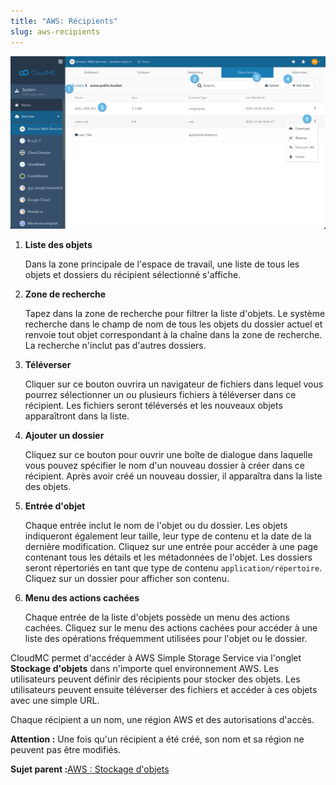 ```yaml
---
title: "AWS: Récipients"
slug: aws-recipients
---
```



![Une capture d'écran du contenu d'un récipient AWS, avec des points numérotés indiquant les fonctionnalités intéressantes](/assets/aws-objectstorage-filelist-numdots-en.png)

1. **Liste des objets**

     Dans la zone principale de l'espace de travail, une liste de tous les objets et dossiers du récipient sélectionné s'affiche.

2. **Zone de recherche**

     Tapez dans la zone de recherche pour filtrer la liste d'objets. Le système recherche dans le champ de nom de tous les objets du dossier actuel et renvoie tout objet correspondant à la chaîne dans la zone de recherche. La recherche n'inclut pas d'autres dossiers.

3. **Téléverser**

     Cliquer sur ce bouton ouvrira un navigateur de fichiers dans lequel vous pourrez sélectionner un ou plusieurs fichiers à téléverser dans ce récipient. Les fichiers seront téléversés et les nouveaux objets apparaîtront dans la liste.

4. **Ajouter un dossier**

     Cliquez sur ce bouton pour ouvrir une boîte de dialogue dans laquelle vous pouvez spécifier le nom d'un nouveau dossier à créer dans ce récipient. Après avoir créé un nouveau dossier, il apparaîtra dans la liste des objets.

5. **Entrée d'objet**

     Chaque entrée inclut le nom de l'objet ou du dossier. Les objets indiqueront également leur taille, leur type de contenu et la date de la dernière modification. Cliquez sur une entrée pour accéder à une page contenant tous les détails et les métadonnées de l'objet. Les dossiers seront répertoriés en tant que type de contenu `application/répertoire`. Cliquez sur un dossier pour afficher son contenu.

6. **Menu des actions cachées**

     Chaque entrée de la liste d'objets possède un menu des actions cachées. Cliquez sur le menu des actions cachées pour accéder à une liste des opérations fréquemment utilisées pour l'objet ou le dossier.


CloudMC permet d'accéder à AWS Simple Storage Service via l'onglet **Stockage d'objets** dans n'importe quel environnement AWS. Les utilisateurs peuvent définir des récipients pour stocker des objets. Les utilisateurs peuvent ensuite téléverser des fichiers et accéder à ces objets avec une simple URL.

Chaque récipient a un nom, une région AWS et des autorisations d'accès.

**Attention :** Une fois qu'un récipient a été créé, son nom et sa région ne peuvent pas être modifiés.

**Sujet parent :**[AWS : Stockage d'objets](aws-object_storage.md)

